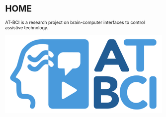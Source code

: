# HOME

AT-BCI is a research project on brain-computer interfaces to control assistive technology.

<!-- Here goes the project logo --->
![AT-BCI Logo](../img/atbci_logo_v1.0.png)
